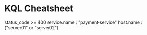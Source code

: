 # KQL Cheatsheet
status_code >= 400
service.name : "payment-service"
host.name : ("server01" or "server02")

